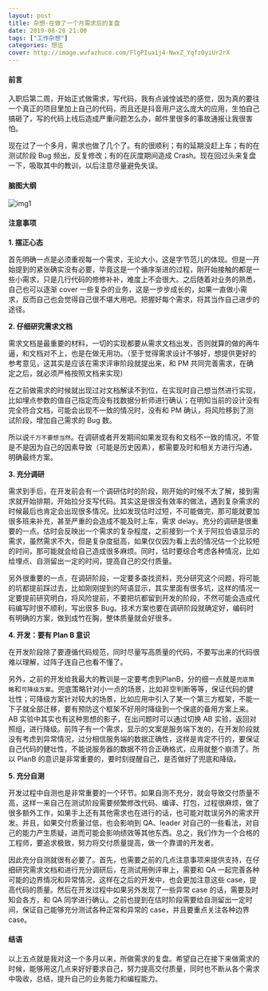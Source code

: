 ```yaml
---
layout: post
title: 杂想·在做了一个月需求后的复盘
date: 2019-08-28 21:00
tags: ["工作杂想"]
categories: 想法
cover: http://image.wufazhuce.com/FlgPIua1j4-NwxZ_Yqfz0yiUr2rX
---
```


#### 前言

入职后第二周，开始正式做需求，写代码，我有点诚惶诚恐的感觉，因为真的要往一个真正的项目里加上自己的代码，而且还是抖音用户这么庞大的应用，生怕自己搞砸了，写的代码上线后造成严重问题怎么办，邮件里很多的事故通报让我很害怕。

现在过了一个多月，需求也做了几个了。有的很顺利；有的延期没赶上车；有的在测试阶段 Bug 频出，反复修改；有的在灰度期间造成 Crash。现在回过头来复盘一下，吸取其中的教训，以后注意尽量避免失误。

#### 脑图大纲

![img1](https://i.loli.net/2019/08/29/mZAigodUX3j25y4.png)

#### 注意事项

**1. 摆正心态**

首先明确一点是必须重视每一个需求，无论大小，这是字节范儿的体现。但是一开始提到的紧张确实没有必要，毕竟这是一个循序渐进的过程，刚开始接触的都是一些小需求，只是几行代码的修修补补，难度上不会很大。之后随着对业务的熟悉，自己也可以逐渐 cover 一些复杂的业务，这是一步步成长的，如果一直做小需求，反而自己也会觉得自己很不堪大用吧。把握好每个需求，将其当作自己进步的途径。

**2. 仔细研究需求文档**

需求文档是最重要的材料，一切的实现都要从需求文档出发，否则就算的做的再牛逼，和文档对不上，也是在做无用功。（至于觉得需求设计不够好，想提供更好的参考意见，这其实是应该在需求评审阶段就提出来，和 PM 共同完善需求，在确定之后，就必须严格按照文档来实现）

在之前做需求的时候就出现过对文档解读不到位，在实现时自己想当然进行实现，比如埋点参数的值自己指定而没有找数据分析师进行确认；在明知当前的设计没有完全符合文档，可能会出现不一致的情况时，没有和 PM 确认，将风险移到了测试阶段，增加自己需求的 Bug 数。

所以说`千万不要想当然`。在调研或者开发期间如果发现有和文档不一致的情况，不管是不是因为自己的因素导致（可能是历史因素），都需要及时和相关方进行沟通，明确最终方案。

**3. 充分调研**

需求到手后，在开发前会有一个调研估时的阶段，刚开始的时候不太了解，接到需求就开始排期，开始拉分支写代码。其实这是很没有效率的做法，遇到复杂需求的时候最后也肯定会出现很多情况。比如发现估时过短，不可能做完，那可能就要加很多班来补充，甚至严重的会造成不能及时上车，需求 delay。充分的调研是很重要的一点。估时会反映出一个需求的复杂程度，之前接到一个关于阿拉伯语显示的需求，虽然需求不大，但是复杂度挺高，如果仅仅因为看上去的情况估一个比较短的时间，那可能就会给自己造成很多麻烦。同时，估时要综合考虑各种情况，比如给埋点、自测留出一定的时间，提高自己的交付质量。

另外很重要的一点，在调研阶段，一定要多查找资料，充分研究这个问题，将可能的坑都提前踩过去，比如刚刚提到的阿语显示，其实里面有很多坑，这样的情况一定要提前研究明白，将风险提前，不要把坑都留到开发的阶段，不然可能会造成代码编写时很不顺利，写出很多 Bug。技术方案也要在调研阶段就确定好，编码时有明确的方案，做到成竹在胸，整体质量就会好很多。

**4. 开发：要有 Plan B 意识**

在开发阶段除了要遵循代码规范，同时尽量写高质量的代码，不要写出来的代码很难以理解，过阵子连自己也看不懂了。

另外，之前的开发给我最大的教训是一定要考虑到PlanB，分的细一点就是`兜底策略`和`可降级方案`。兜底策略针对小一点的场景，比如非空判断等等，保证代码的健壮性；可降级方案针对较大的场景，比如应用中引入了某一个第三方框架，不能一下子就全部迁移，要有预防这个框架不好用时降级到一个保底的备用方案上来。AB 实验中其实也有这种思想的影子，在出问题时可以通过切换 AB 实验，返回对照组，进行降级。前阵子有一个需求，显示的文案是服务端下发的，在开发阶段就没有考虑到异常情况，过分相信服务端的数据正确性，这样是肯定不行的，要保证自己代码的健壮性，不能说服务器的数据不符合正确格式，应用就整个崩溃了。所以 PlanB 的意识是非常重要的，要时刻提醒自己，是否做好了兜底和降级。

**5. 充分自测**

开发过程中自测也是非常重要的一个环节。如果自测不充分，就会导致交付质量不高，这样一来自己在测试阶段需要频繁修改代码、编译、打包，过程很麻烦，做了很多额外工作，如果手上还有其他需求也在进行的话，也可能对耽误另外的需求开发。并且，如果交付质量过低，也会影响到 QA、leader 对自己的一些看法，对自己的能力产生质疑，进而可能会影响绩效等其他东西。总之，我们作为一个合格的工程师，要追求极致，努力将交付质量提高，做一个靠谱的开发者。

因此充分自测就很有必要了。首先，也需要之前的几点注意事项来提供支持，在仔细研究需求文档和进行充分调研后，在测试用例评审上，需要和 QA 一起完善各种可能的边界情况和异常情况，这样在之后的开发中，也会更加注意这些 case，提高代码的质量。然后在开发过程中如果另外发现了一些异常 case 的话，需要及时知会各方，和 QA 同学进行确认。之前也提到在估时阶段需要给自测留出一定时间，保证自己能够充分测试各种正常和异常的 case，并且要重点关注各种边界 case。

#### 结语

以上五点就是我对这一个多月以来，所做需求的复盘。希望自己在接下来做需求的时候，能够用这几点来好好要求自己，努力提高交付质量，同时也不断从各个需求中吸收，总结，提升自己的业务能力和编程能力。